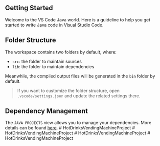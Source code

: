 ## Getting Started

Welcome to the VS Code Java world. Here is a guideline to help you get started to write Java code in Visual Studio Code.

## Folder Structure

The workspace contains two folders by default, where:

- `src`: the folder to maintain sources
- `lib`: the folder to maintain dependencies

Meanwhile, the compiled output files will be generated in the `bin` folder by default.

> If you want to customize the folder structure, open `.vscode/settings.json` and update the related settings there.

## Dependency Management

The `JAVA PROJECTS` view allows you to manage your dependencies. More details can be found [here](https://github.com/microsoft/vscode-java-dependency#manage-dependencies).
#   H o t D r i n k s V e n d i n g M a c h i n e P r o j e c t  
 #   H o t D r i n k s V e n d i n g M a c h i n e P r o j e c t  
 #   H o t D r i n k s V e n d i n g M a c h i n e P r o j e c t  
 #   H o t D r i n k s V e n d i n g M a c h i n e P r o j e c t  
 